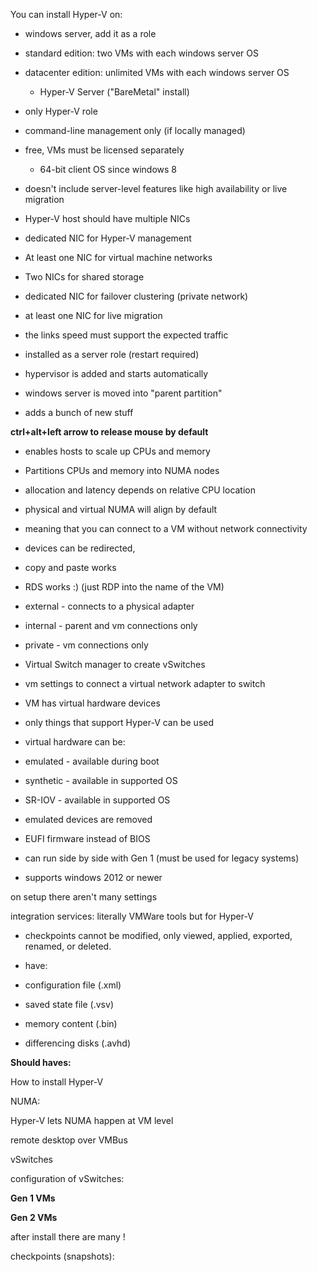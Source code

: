 You can install Hyper-V on:

- windows server, add it as a role

- standard edition: two VMs with each windows server OS
- datacenter edition: unlimited VMs with each windows server OS
    
    - Hyper-V Server ("BareMetal" install)
- only Hyper-V role
- command-line management only (if locally managed)
- free, VMs must be licensed separately
    
    - 64-bit client OS since windows 8
- doesn't include server-level features like high availability or live migration
  

- Hyper-V host should have multiple NICs

- dedicated NIC for Hyper-V management
- At least one NIC for virtual machine networks
- Two NICs for shared storage
- dedicated NIC for failover clustering (private network)
- at least one NIC for live migration
- the links speed must support the expected traffic
  
  

- installed as a server role (restart required)
- hypervisor is added and starts automatically
- windows server is moved into "parent partition"
- adds a bunch of new stuff

  

**ctrl+alt+left arrow to release mouse by default**

  

- enables hosts to scale up CPUs and memory
- Partitions CPUs and memory into NUMA nodes
- allocation and latency depends on relative CPU location

  

- physical and virtual NUMA will align by default

  

- meaning that you can connect to a VM without network connectivity
- devices can be redirected,
- copy and paste works
- RDS works :) (just RDP into the name of the VM)

  

- external - connects to a physical adapter
- internal - parent and vm connections only
- private - vm connections only

  

- Virtual Switch manager to create vSwitches
- vm settings to connect a virtual network adapter to switch

  

- VM has virtual hardware devices
- only things that support Hyper-V can be used
- virtual hardware can be:

- emulated - available during boot
- synthetic - available in supported OS
- SR-IOV - available in supported OS
  

- emulated devices are removed
- EUFI firmware instead of BIOS
- can run side by side with Gen 1 (must be used for legacy systems)
- supports windows 2012 or newer
  

on setup there aren't many settings

integration services: literally VMWare tools but for Hyper-V

  

- checkpoints cannot be modified, only viewed, applied, exported, renamed, or deleted.
- have:

- configuration file (.xml)
- saved state file (.vsv)
- memory content (.bin)
- differencing disks (.avhd)
  

  
  
  

**Should haves:**

  
  

How to install Hyper-V

  
  

NUMA:

  

Hyper-V lets NUMA happen at VM level

  

remote desktop over VMBus

  

vSwitches

  

configuration of vSwitches:

  

**Gen 1 VMs**

  

**Gen 2 VMs**

  

after install there are many !

  
  

checkpoints (snapshots):